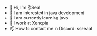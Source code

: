 - 👋 Hi, I’m @Seal
- 👀 I am interested in java development
- 🌱 I am currently learning java 
- 💞️ I work at Xenopia
- 📫 How to contact me in Discord: sseeaal
